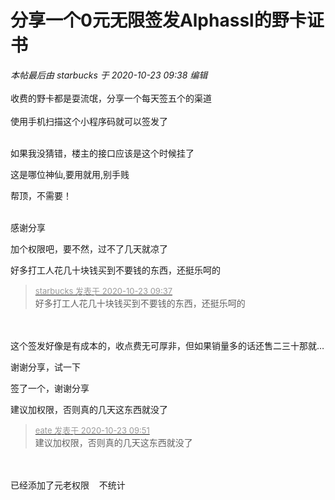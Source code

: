 # 分享一个0元无限签发Alphassl的野卡证书


<i class="pstatus"> 本帖最后由 starbucks 于 2020-10-23 09:38 编辑 </i><br />
<br />
收费的野卡都是耍流氓，分享一个每天签五个的渠道<img src="static/image/smiley/default/lol.gif" smilieid="12" border="0" alt="" /> <br />
<br />
使用手机扫描这个小程序码就可以签发了<br />
<br />
<img id="aimg_qnU5W" onclick="zoom(this, this.src, 0, 0, 0)" class="zoom" src="https://s1.ax1x.com/2020/10/23/Bk46IO.jpg" onmouseover="img_onmouseoverfunc(this)" onload="thumbImg(this)" border="0" alt="" />

如果我没猜错，楼主的接口应该是这个时候挂了

<img id="aimg_qjg8k" onclick="zoom(this, this.src, 0, 0, 0)" class="zoom" src="https://i.loli.net/2020/10/23/agkmlcAGIpCyqdf.png" onmouseover="img_onmouseoverfunc(this)" onload="thumbImg(this)" border="0" alt="" /><br />
这是哪位神仙,要用就用,别手贱<br />


帮顶，不需要！<br />
<br />
<img src="static/image/smiley/default/time.gif" smilieid="15" border="0" alt="" /><img src="static/image/smiley/default/time.gif" smilieid="15" border="0" alt="" /><img src="static/image/smiley/default/time.gif" smilieid="15" border="0" alt="" />

<img src="static/image/smiley/default/smile.gif" smilieid="1" border="0" alt="" />感谢分享

加个权限吧，要不然，过不了几天就凉了

好多打工人花几十块钱买到不要钱的东西，还挺乐呵的<img src="static/image/smiley/default/lol.gif" smilieid="12" border="0" alt="" />

<div class="quote"><blockquote><font size="2"><a href="https://www.hostloc.com/forum.php?mod=redirect&amp;goto=findpost&amp;pid=9339501&amp;ptid=757476" target="_blank"><font color="#999999">starbucks 发表于 2020-10-23 09:37</font></a></font><br />
好多打工人花几十块钱买到不要钱的东西，还挺乐呵的</blockquote></div><br />
<br />
这个签发好像是有成本的，收点费无可厚非，但如果销量多的话还售二三十那就…

谢谢分享，试一下<img id="aimg_eqfGF" onclick="zoom(this, this.src, 0, 0, 0)" class="zoom" src="https://cdn.jsdelivr.net/gh/hishis/forum-master/public/images/patch.gif" onmouseover="img_onmouseoverfunc(this)" onload="thumbImg(this)" border="0" alt="" />

签了一个，谢谢分享

建议加权限，否则真的几天这东西就没了

<div class="quote"><blockquote><font size="2"><a href="https://www.hostloc.com/forum.php?mod=redirect&amp;goto=findpost&amp;pid=9339595&amp;ptid=757476" target="_blank"><font color="#999999">eate 发表于 2020-10-23 09:51</font></a></font><br />
建议加权限，否则真的几天这东西就没了</blockquote></div><br />
<br />
已经添加了元老权限<img src="static/image/smiley/default/lol.gif" smilieid="12" border="0" alt="" />&nbsp; &nbsp; 不统计

